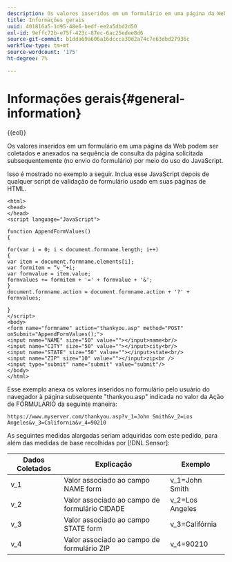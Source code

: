 ```yaml
---
description: Os valores inseridos em um formulário em uma página da Web podem ser coletados e anexados na sequência de consulta da página solicitada subsequentemente (no envio do formulário) por meio do uso do JavaScript.
title: Informações gerais
uuid: 401816a5-1d95-48e6-bedf-ee2a5dbd2d50
exl-id: 9effc72b-e75f-423c-87ec-6ac25edee8d6
source-git-commit: b1dda69a606a16dccca30d2a74c7e63dbd27936c
workflow-type: tm+mt
source-wordcount: '175'
ht-degree: 7%

---
```


# Informações gerais{#general-information}

{{eol}}

Os valores inseridos em um formulário em uma página da Web podem ser coletados e anexados na sequência de consulta da página solicitada subsequentemente (no envio do formulário) por meio do uso do JavaScript.

Isso é mostrado no exemplo a seguir. Inclua esse JavaScript depois de qualquer script de validação de formulário usado em suas páginas de HTML.

```
<html>
<head>
</head>
<script language="JavaScript">

function AppendFormValues()
{

for(var i = 0; i < document.formname.length; i++)
{
var item = document.formname.elements[i];
var formitem = “v_”+i;
var formvalue = item.value;
formvalues += formitem + '=' + formvalue + '&';
}
document.formname.action = document.formname.action + '?' + formvalues;

}
</script>
<body>
<form name="formname" action="thankyou.asp" method="POST" onSubmit="AppendFormValues();">
<input name="NAME" size="50" value=""></input>name<br/>
<input name="CITY" size="50" value=""></input>city<br/>
<input name="STATE" size="50" value=""></input>state<br/>
<input name="ZIP" size="10" value=""></input>zip<br />
<input type="submit" name="submit" value="submit"/>
</body>
</html>
```

Esse exemplo anexa os valores inseridos no formulário pelo usuário do navegador à página subsequente &quot;thankyou.asp&quot; indicada no valor da Ação de FORMULÁRIO da seguinte maneira:

```
https://www.myserver.com/thankyou.asp?v_1=John Smith&v_2=Los Angeles&v_3=California&v_4=90210
```

As seguintes medidas alargadas seriam adquiridas com este pedido, para além das medidas de base recolhidas por [!DNL Sensor]:

| Dados Coletados | Explicação | Exemplo |
|---|---|---|
| v_1 | Valor associado ao campo NAME form | v_1=John Smith |
| v_2 | Valor associado ao campo de formulário CIDADE | v_2=Los Angeles |
| v_3 | Valor associado ao campo STATE form | v_3=Califórnia |
| v_4 | Valor associado ao campo de formulário ZIP | v_4=90210 |
